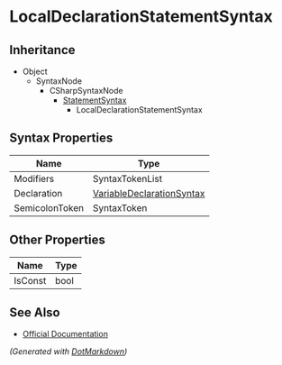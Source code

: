 # LocalDeclarationStatementSyntax

## Inheritance

* Object
  * SyntaxNode
    * CSharpSyntaxNode
      * [StatementSyntax](StatementSyntax.md)
        * LocalDeclarationStatementSyntax

## Syntax Properties

| Name           | Type                                                      |
| -------------- | --------------------------------------------------------- |
| Modifiers      | SyntaxTokenList                                           |
| Declaration    | [VariableDeclarationSyntax](VariableDeclarationSyntax.md) |
| SemicolonToken | SyntaxToken                                               |

## Other Properties

| Name    | Type |
| ------- | ---- |
| IsConst | bool |

## See Also

* [Official Documentation](https://docs.microsoft.com/en-us/dotnet/api/microsoft.codeanalysis.csharp.syntax.localdeclarationstatementsyntax)


*\(Generated with [DotMarkdown](http://github.com/JosefPihrt/DotMarkdown)\)*